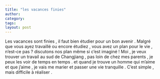 ```yaml
---
title: "les vacances finies"
author:
category: 
tags: 
layout: post
---
```

Les vacances sont finies , il faut bien étudier pour un bon avenir .
Malgré que vous ayez travaillé ou encore étudiez , vous avez un plan pour le vie , n’est-ce pas ? discutons nos plan même si c’est imaginé !
Moi , je veux trouver un travail au sud de Changjiang , pas loin de chez mes parents , je peux les voir de temps en temps . et quand je trouve un homme qui m’aime et que j’aime , je vais me marier et passer une vie tranquille .
C’est simple , mais difficile à réaliser .


